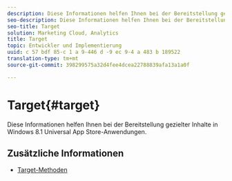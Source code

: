 ```yaml
---
description: Diese Informationen helfen Ihnen bei der Bereitstellung gezielter Inhalte in Windows 8.1 Universal App Store-Anwendungen.
seo-description: Diese Informationen helfen Ihnen bei der Bereitstellung gezielter Inhalte in Windows 8.1 Universal App Store-Anwendungen.
seo-title: Target
solution: Marketing Cloud, Analytics
title: Target
topic: Entwickler und Implementierung
uuid: c 57 bdf 85-c 1 a 9-446 d -9 ec 9-4 a 483 b 189522
translation-type: tm+mt
source-git-commit: 398299575a32d4fee4dcea22788839afa13a1a0f

---
```



# Target{#target}

Diese Informationen helfen Ihnen bei der Bereitstellung gezielter Inhalte in Windows 8.1 Universal App Store-Anwendungen.

## Zusätzliche Informationen

+ [Target-Methoden](/help/windows-appstore/target/target-methods.md)
